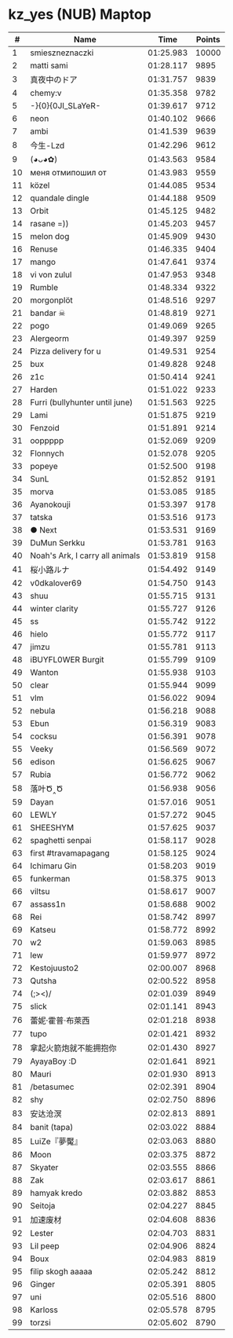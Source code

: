 # kz_yes (NUB) Maptop

|  # | Name | Time | Points |
|-------------- | -------------- | -------------- | -------------- | 
| 1 | smieszneznaczki | 01:25.983 | 10000 | 
| 2 | matti sami | 01:28.117 | 9895 | 
| 3 | 真夜中のドア | 01:31.757 | 9839 | 
| 4 | chemy:v | 01:35.358 | 9782 | 
| 5 | -}{0}{0JI_SLaYeR- | 01:39.617 | 9712 | 
| 6 | neon | 01:40.102 | 9666 | 
| 7 | ambi | 01:41.539 | 9639 | 
| 8 | 今生-Lzd | 01:42.296 | 9612 | 
| 9 | (◕ᴗ◕✿) | 01:43.563 | 9584 | 
| 10 | меня отмипошил от | 01:43.983 | 9559 | 
| 11 | közel | 01:44.085 | 9534 | 
| 12 | quandale dingle | 01:44.188 | 9509 | 
| 13 | Orbit | 01:45.125 | 9482 | 
| 14 | rasane =)) | 01:45.203 | 9457 | 
| 15 | melon dog | 01:45.909 | 9430 | 
| 16 | Renuse | 01:46.335 | 9404 | 
| 17 | mango | 01:47.641 | 9374 | 
| 18 | vi von zulul | 01:47.953 | 9348 | 
| 19 | Rumble | 01:48.334 | 9322 | 
| 20 | morgonplöt | 01:48.516 | 9297 | 
| 21 | bandar ☠ | 01:48.819 | 9271 | 
| 22 | pogo | 01:49.069 | 9265 | 
| 23 | Alergeorm | 01:49.397 | 9259 | 
| 24 | Pizza delivery for u | 01:49.531 | 9254 | 
| 25 | bux | 01:49.828 | 9248 | 
| 26 | z1c | 01:50.414 | 9241 | 
| 27 | Harden | 01:51.022 | 9233 | 
| 28 | Furri (bullyhunter until june) | 01:51.563 | 9225 | 
| 29 | Lami | 01:51.875 | 9219 | 
| 30 | Fenzoid | 01:51.891 | 9214 | 
| 31 | ooppppp | 01:52.069 | 9209 | 
| 32 | Flonnych | 01:52.078 | 9205 | 
| 33 | popeye | 01:52.500 | 9198 | 
| 34 | SunL | 01:52.852 | 9191 | 
| 35 | morva | 01:53.085 | 9185 | 
| 36 | Ayanokouji | 01:53.397 | 9178 | 
| 37 | tatska | 01:53.516 | 9173 | 
| 38 | ● Next | 01:53.531 | 9169 | 
| 39 | DuMun Serkku | 01:53.781 | 9163 | 
| 40 | Noah's Ark, I carry all animals | 01:53.819 | 9158 | 
| 41 | 桜小路ルナ | 01:54.492 | 9149 | 
| 42 | v0dkalover69 | 01:54.750 | 9143 | 
| 43 | shuu | 01:55.715 | 9131 | 
| 44 | winter clarity | 01:55.727 | 9126 | 
| 45 | ss | 01:55.742 | 9122 | 
| 46 | hielo | 01:55.772 | 9117 | 
| 47 | jimzu | 01:55.781 | 9113 | 
| 48 | iBUYFL0WER Burgit | 01:55.799 | 9109 | 
| 49 | Wanton | 01:55.938 | 9103 | 
| 50 | clear | 01:55.944 | 9099 | 
| 51 | vlm | 01:56.022 | 9094 | 
| 52 | nebula | 01:56.218 | 9088 | 
| 53 | Ebun | 01:56.319 | 9083 | 
| 54 | cocksu | 01:56.391 | 9078 | 
| 55 | Veeky | 01:56.569 | 9072 | 
| 56 | edison | 01:56.625 | 9067 | 
| 57 | Rubia | 01:56.772 | 9062 | 
| 58 | 落叶Ծ‸Ծ | 01:56.938 | 9056 | 
| 59 | Dayan | 01:57.016 | 9051 | 
| 60 | LEWLY | 01:57.272 | 9045 | 
| 61 | SHEESHYM | 01:57.625 | 9037 | 
| 62 | spaghetti senpai | 01:58.117 | 9028 | 
| 63 | first #travamapagang | 01:58.125 | 9024 | 
| 64 | Ichimaru Gin | 01:58.203 | 9019 | 
| 65 | funkerman | 01:58.375 | 9013 | 
| 66 | viltsu | 01:58.617 | 9007 | 
| 67 | assass1n | 01:58.688 | 9002 | 
| 68 | Rei | 01:58.742 | 8997 | 
| 69 | Katseu | 01:58.772 | 8992 | 
| 70 | w2 | 01:59.063 | 8985 | 
| 71 | lew | 01:59.977 | 8972 | 
| 72 | Kestojuusto2 | 02:00.007 | 8968 | 
| 73 | Qutsha | 02:00.522 | 8958 | 
| 74 | (;><)/ | 02:01.039 | 8949 | 
| 75 | slick | 02:01.141 | 8943 | 
| 76 | 蕾妮·霍普·布萊西 | 02:01.218 | 8938 | 
| 77 | tupo | 02:01.421 | 8932 | 
| 78 | 拿起火箭炮就不能拥抱你 | 02:01.430 | 8927 | 
| 79 | AyayaBoy :D | 02:01.641 | 8921 | 
| 80 | Mauri | 02:01.930 | 8913 | 
| 81 | /betasumec | 02:02.391 | 8904 | 
| 82 | shy | 02:02.750 | 8896 | 
| 83 | 安达沧溟 | 02:02.813 | 8891 | 
| 84 | banit (tapa) | 02:03.022 | 8884 | 
| 85 | LuiZe『夢魘』 | 02:03.063 | 8880 | 
| 86 | Moon | 02:03.375 | 8872 | 
| 87 | Skyater | 02:03.555 | 8866 | 
| 88 | Zak | 02:03.617 | 8861 | 
| 89 | hamyak kredo | 02:03.882 | 8853 | 
| 90 | Seitoja | 02:04.227 | 8845 | 
| 91 | 加速废材 | 02:04.608 | 8836 | 
| 92 | Lester | 02:04.703 | 8831 | 
| 93 | Lil peep | 02:04.906 | 8824 | 
| 94 | Boux | 02:04.983 | 8819 | 
| 95 | filip skogh aaaaa | 02:05.242 | 8812 | 
| 96 | Ginger | 02:05.391 | 8805 | 
| 97 | uni | 02:05.516 | 8800 | 
| 98 | Karloss | 02:05.578 | 8795 | 
| 99 | torzsi | 02:05.602 | 8790 | 

